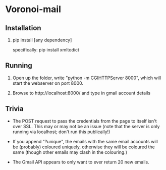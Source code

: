 Voronoi-mail
===========

Installation
--

 1) pip install [any dependency]
  
    specifically: pip install xmltodict


Running
--

 1) Open up the folder, write "python -m CGIHTTPServer 8000", which will start the webserver on port 8000.
  
 2) Browse to http://localhost:8000/ and type in gmail account details
 

Trivia
--

 * The POST request to pass the credentials from the page to itself isn't over SSL. This may or may not
	be an issue (note that the server is only running via localhost; don't run this publically!)
 
 * If you append "?unique", the emails with the same email accounts will be (probably) coloured uniquely,
	otherwise they will be coloured the same (though other emails may clash in the colouring.)
  
 * The Gmail API appears to only want to ever return 20 new emails.
  
